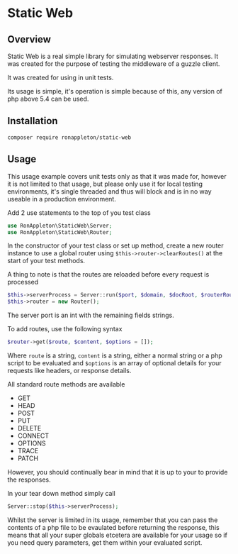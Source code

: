 # Static Web

## Overview

Static Web is a real simple library for simulating webserver responses.
It was created for the purpose of testing the middleware of a guzzle client.

It was created for using in unit tests.

Its usage is simple, it's operation is simple because of this, any version of php above 5.4 can be used.

## Installation

    composer require ronappleton/static-web

## Usage

This usage example covers unit tests only as that it was made for, however it is not limited
to that usage, but please only use it for local testing environments, it's single
threaded and thus will block and is in no way useable in a production environment.

Add 2 use statements to the top of you test class

```php
use RonAppleton\StaticWeb\Server;
use RonAppleton\StaticWeb\Router;
```

In the constructor of your test class or set up method, create a new router instance to use a global router using `$this->router->clearRoutes()`
at the start of your test methods.

A thing to note is that the routes are reloaded before every request is processed

```php
$this->serverProcess = Server::run($port, $domain, $docRoot, $routerRoute);
$this->router = new Router();
```

The server port is an int with the remaining fields strings.

To add routes, use the following syntax

```php
$router->get($route, $content, $options = []);
```

Where `route` is a string, `content` is a string, either a normal string or a php script to be evaluated and `$options` 
is an array of optional details for your requests like headers, or response details.

All standard route methods are available

 - GET
 - HEAD
 - POST
 - PUT
 - DELETE
 - CONNECT
 - OPTIONS
 - TRACE
 - PATCH

However, you should continually bear in mind that it is up to your to provide the responses.

In your tear down method simply call 
```php
Server::stop($this->serverProcess);
```

Whilst the server is limited in its usage, remember that you can pass the contents of a php file to be evaulated before
returning the response, this means that all your super globals etcetera are available for your usage so if you need query parameters,
get them within your evaluated script.
